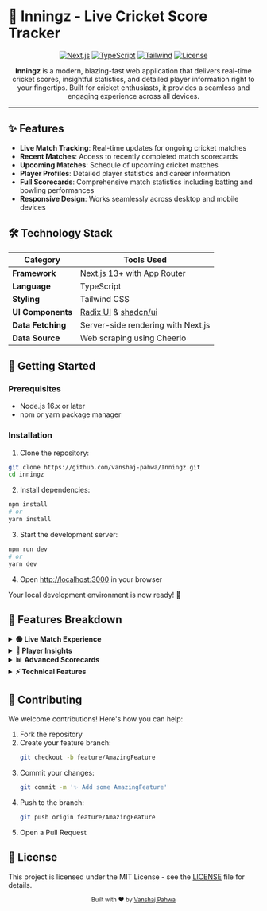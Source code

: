 # 🏏 Inningz - Live Cricket Score Tracker

<div align="center">

[![Next.js](https://img.shields.io/badge/Next.js-13+-black?logo=next.js)](https://nextjs.org/)
[![TypeScript](https://img.shields.io/badge/TypeScript-5.0+-blue?logo=typescript)](https://www.typescriptlang.org/)
[![Tailwind](https://img.shields.io/badge/Tailwind-3.0+-38B2AC?logo=tailwind-css)](https://tailwindcss.com/)
[![License](https://img.shields.io/badge/license-MIT-green)](LICENSE)

</div>

<p align='center'><strong>Inningz</strong> is a modern, blazing-fast web application that delivers real-time cricket scores, insightful statistics, and detailed player information right to your fingertips. Built for cricket enthusiasts, it provides a seamless and engaging experience across all devices.
</p>

---

## ✨ Features

- **Live Match Tracking**: Real-time updates for ongoing cricket matches
- **Recent Matches**: Access to recently completed match scorecards
- **Upcoming Matches**: Schedule of upcoming cricket matches
- **Player Profiles**: Detailed player statistics and career information
- **Full Scorecards**: Comprehensive match statistics including batting and bowling performances
- **Responsive Design**: Works seamlessly across desktop and mobile devices

## 🛠️ Technology Stack

<!-- <table>
  <tr>
    <td align="center" width="33%">
      <strong>Frontend</strong>
      <br>
      • Next.js 13+ with App Router
      <br>
      • TypeScript
      <br>
      • Tailwind CSS
    </td>
    <td align="center" width="33%">
      <strong>UI Components</strong>
      <br>
      • Radix UI primitives
      <br>
      • shadcn/ui components
      <br>
      • Fully responsive design
    </td>
    <td align="center" width="33%">
      <strong>Data & Performance</strong>
      <br>
      • Server-side rendering
      <br>
      • Cheerio for data extraction
      <br>
      • Real-time updates
    </td>
  </tr>
</table> -->

| Category          | Tools Used                                                                 |
| ----------------- | -------------------------------------------------------------------------- |
| **Framework**     | [Next.js 13+](https://nextjs.org/) with App Router                         |
| **Language**      | TypeScript                                                                 |
| **Styling**       | Tailwind CSS                                                               |
| **UI Components** | [Radix UI](https://www.radix-ui.com/) & [shadcn/ui](https://ui.shadcn.com) |
| **Data Fetching** | Server-side rendering with Next.js                                         |
| **Data Source**   | Web scraping using Cheerio                                                 |


## 🚀 Getting Started

### Prerequisites

- Node.js 16.x or later
- npm or yarn package manager

### Installation

1. Clone the repository:
```bash
git clone https://github.com/vanshaj-pahwa/Inningz.git
cd inningz
```

2. Install dependencies:
```bash
npm install
# or
yarn install
```

3. Start the development server:
```bash
npm run dev
# or
yarn dev
```

4. Open [http://localhost:3000](http://localhost:3000) in your browser

Your local development environment is now ready! 🎉

## 🎯 Features Breakdown

<details>
<summary><strong>🟢 Live Match Experience</strong></summary>

Experience cricket like never before with real-time updates and comprehensive match coverage:

- ⚡ **Real-time Updates**: Lightning-fast score updates with minimal delay
- 🏏 **Live Player Stats**: Current batsmen and bowlers performance metrics
- 💬 **Ball-by-Ball Commentary**: Engaging commentary with key moments
- 🤝 **Partnership Information**: Dynamic partnership analysis and milestones
- 📊 **Over-by-Over Analysis**: Detailed breakdown of recent overs
- 📈 **Match Progression**: Visual representation of run rates and trends
</details>

<details>
<summary><strong>🧢 Player Insights</strong></summary>

Deep dive into player statistics and career achievements:

- 📈 **Career Statistics**: Comprehensive stats across all formats
- 🏆 **Format Analysis**: Detailed breakdowns for Tests, ODIs, and T20Is
- 🎯 **Performance Records**: Notable achievements and milestones
- 🏅 **Rankings**: Current and historical ICC rankings
- 👤 **Player Info**: Detailed biographical information
- 📊 **Form Analysis**: Recent performance trends and analysis
</details>

<details>
<summary><strong>📊 Advanced Scorecards</strong></summary>

Comprehensive match analysis with interactive visualizations:

- 📋 **Detailed Statistics**: Complete innings-wise breakdown
- 📉 **Wickets Timeline**: Interactive fall of wickets visualization
- 🎯 **Bowling Analysis**: Detailed bowling figures and spells
- 🤝 **Partnerships**: In-depth partnership statistics
- 📊 **Match Summary**: Key moments and game-changing events
- 🎨 **Visual Data**: Interactive wagon wheels and pitch maps
</details>

<details>
<summary><strong>⚡ Technical Features</strong></summary>

Built with performance and user experience in mind:

- 🚀 **Fast Loading**: Optimized with Next.js and SSR
- 📱 **Responsive Design**: Perfect experience on all devices
- 🔄 **Real-time Updates**: Instant data synchronization
- 📊 **Data Visualization**: Interactive charts and graphics
- 🎨 **Modern Interface**: Clean and intuitive design
- ♿ **Accessibility**: WCAG 2.1 compliant components
</details>

## 🤝 Contributing

We welcome contributions! Here's how you can help:

1. Fork the repository
2. Create your feature branch:
   ```bash
   git checkout -b feature/AmazingFeature
   ```
3. Commit your changes:
   ```bash
   git commit -m '✨ Add some AmazingFeature'
   ```
4. Push to the branch:
   ```bash
   git push origin feature/AmazingFeature
   ```
5. Open a Pull Request

## 📝 License

This project is licensed under the MIT License - see the [LICENSE](LICENSE) file for details.

<div align="center">
  <sub>Built with ❤️ by <a href="https://github.com/vanshaj-pahwa">Vanshaj Pahwa</a></sub>
</div>